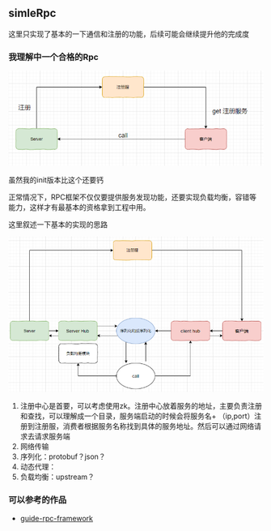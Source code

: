 ## simleRpc

这里只实现了基本的一下通信和注册的功能，后续可能会继续提升他的完成度

### 我理解中一个合格的Rpc

![1](./pic/1.png)

虽然我的init版本比这个还要钙

正常情况下，RPC框架不仅仅要提供服务发现功能，还要实现负载均衡，容错等能力，这样才有最基本的资格拿到工程中用。

这里叙述一下基本的实现的思路

![2](./pic/2.png)

1. 注册中心是首要，可以考虑使用zk。注册中心放着服务的地址，主要负责注册和查找，可以理解成一个目录，服务端启动的时候会将服务名+ （ip,port）注册到注册服，消费者根据服务名称找到具体的服务地址。然后可以通过网络请求去请求服务端
2. 网络传输
3. 序列化：protobuf？json？
4. 动态代理：
5. 负载均衡：upstream？

### 可以参考的作品

+ [guide-rpc-framework](https://github.com/Snailclimb/guide-rpc-framework)


